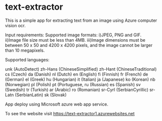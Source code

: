 # text-extractor
This is a simple app for extracting text from an image using Azure computer vision ocr.


Input requirements:
Supported image formats: i)JPEG, PNG and GIF.
ii)Image file size must be less than 4MB.
iii)Image dimensions must be between 50 x 50 and 4200 x 4200 pixels, and the image cannot be larger than 10 megapixels.

Supported languages:

unk (AutoDetect)
zh-Hans (ChineseSimplified)
zh-Hant (ChineseTraditional)
cs (Czech)
da (Danish)
nl (Dutch)
en (English)
fi (Finnish)
fr (French)
de (German)
el (Greek)
hu (Hungarian)
it (Italian)
ja (Japanese)
ko (Korean)
nb (Norwegian)
pl (Polish)
pt (Portuguese,
ru (Russian)
es (Spanish)
sv (Swedish)
tr (Turkish)
ar (Arabic)
ro (Romanian)
sr-Cyrl (SerbianCyrillic)
sr-Latn (SerbianLatin)
sk (Slovak)

App deploy using Microsoft azure web app service.

To see the website visit https://text-extractor1.azurewebsites.net
